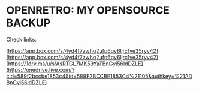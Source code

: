 OPENRETRO: MY OPENSOURCE BACKUP
===============================

Check links:

[https://app.box.com/s/4yd4f7zwhq2ufp6qv6ljrc1ve35ryv42](https://app.box.com/s/4yd4f7zwhq2ufp6qv6ljrc1ve35ryv42) 
[https://1drv.ms/u/s!AsRTGL7MK59YaTBnGyi56ldDZLE](https://onedrive.live.com/?cid=589f2bccbe1853c4&id=589F2BCCBE1853C4%21105&authkey=%21ADBnGyi56ldDZLE) 
